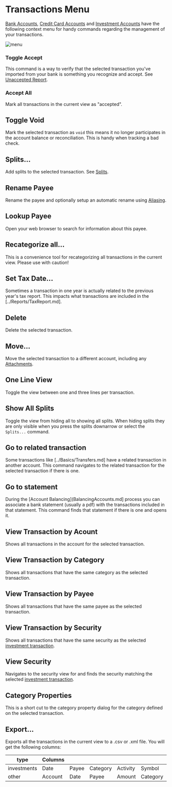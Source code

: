 # Transactions Menu

[Bank Accounts](BankAccounts.md), [Credit Card Accounts](CreditCardAccounts.md) and
[Investment Accounts](InvestmentAccounts.md) have the following context menu for
handy commands regarding the management of your transactions.

![menu](../Images/ContextMenu.png)

### Toggle Accept

This command is a way to verify that the selected transaction you've imported from your bank
is something you recognize and accept.  See [Unaccepted Report](../Reports/UnacceptedReport.md).

### Accept All

Mark all transactions in the current view as "accepted".

## Toggle Void

Mark the selected transaction as `void` this means it no longer participates in the account balance
or reconciliation.  This is handy when tracking a bad check.

## Splits...

Add splits to the selected transaction.
See [Splits](../Basics/Splits.md).

## Rename Payee

Rename the payee and optionally setup an automatic rename using [Aliasing](../Basics/Aliases.md).

## Lookup Payee

Open your web browser to search for information about this payee.

## Recategorize all...

This is a convenience tool for recategorizing all transactions in the current view.
Please use with caution!

## Set Tax Date...

Sometimes a transaction in one year is actually related to the previous year's tax report.
This impacts what transactions are included in the [../Reports/TaxReport.md].

## Delete

Delete the selected transaction.

## Move...

Move the selected transaction to a different account, including any [Attachments](../Basics/Attachments.md).

## One Line View

Toggle the view between one and three lines per transaction.

## Show All Splits

Toggle the view from hiding all to showing all splits.  When hiding splits they are only visible when you press the splits
downarrow or select the `Splits...` command.

## Go to related transaction

Some transactions like [../Basics/Transfers.md] have a related transaction in another account.
This command navigates to the related transaction for the selected transaction if there is one.

## Go to statement

During the [Account Balancing](BalancingAccounts.md] process you can associate a bank statement (usually a pdf) with 
the transactions included in that statement.  This command finds that statement if there is one and opens it.

## View Transaction by Acount

Shows all transactions in the account for the selected transaction.

## View Transaction by Category

Shows all transactions that have the same category as the selected transaction.

## View Transaction by Payee 

Shows all transactions that have the same payee as the selected transaction.

## View Transaction by Security

Shows all transactions that have the same security as the selected [investment transaction](InvestmentAccounts.md).

## View Security

Navigates to the security view for and finds the security matching the selected [investment transaction](InvestmentAccounts.md).

## Category Properties

This is a short cut to the category property dialog for the category defined on the selected transaction.

## Export...

Exports all the transactions in the current view to a .csv or .xml file.  You will get the following columns:

| type          | Columns     |  |  |  |  |  |  |  |  |
| ------------- |-------------|--|--|--|--|--|--|--|--|
| investments    | Date  | Payee | Category | Activity | Symbol | Units | UnitPrice | Amount | Memo |
| other          | Account | Date | Payee | Amount | Category | Memo |


